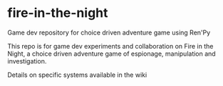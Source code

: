 fire-in-the-night
=================

Game dev repository for choice driven adventure game using Ren'Py

This repo is for game dev experiments and collaboration on Fire in the Night,
a choice driven adventure game of espionage, manipulation and investigation.

Details on specific systems available in the wiki
